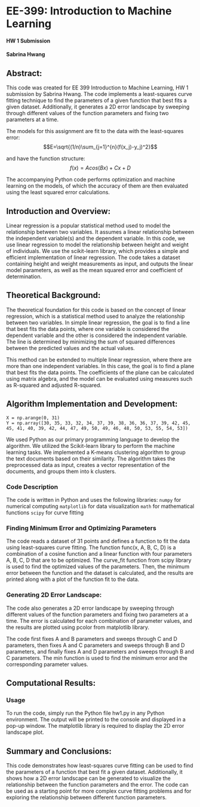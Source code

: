 # EE-399: Introduction to Machine Learning
#### HW 1 Submission
#### Sabrina Hwang

## Abstract:
This code was created for EE 399 Introduction to Machine Learning, HW 1 submission by Sabrina Hwang. 
The code implements a least-squares curve fitting technique to find the parameters of a given function 
that best fits a given dataset. Additionally, it generates a 2D error landscape by sweeping through 
different values of the function parameters and fixing two parameters at a time.

The models for this assignment are fit to the data with the least-squares error:
$$E=\sqrt{(1/n)\sum_{j=1}^{n}(f(x_j)-y_j)^2}$$

and have the function structure:
$$f(x)=Acos(Bx)+Cx+D$$

The accompanying Python code performs optimization and machine learning on the models, of which the accuracy
of them are then evaluated using the least squared error calculations. 

## Introduction and Overview:
Linear regression is a popular statistical method used to model the relationship between two variables. 
It assumes a linear relationship between the independent variable(s) and the dependent variable. 
In this code, we use linear regression to model the relationship between height and weight of individuals. 
We use the scikit-learn library, which provides a simple and efficient implementation of linear regression. 
The code takes a dataset containing height and weight measurements as input, and outputs the linear 
model parameters, as well as the mean squared error and coefficient of determination.

## Theoretical Background:
The theoretical foundation for this code is based on the concept of linear regression, which is a 
statistical method used to analyze the relationship between two variables. In simple linear regression, 
the goal is to find a line that best fits the data points, where one variable is considered the
dependent variable and the other is considered the independent variable. The line is determined by 
minimizing the sum of squared differences between the predicted values and the actual values.

This method can be extended to multiple linear regression, where there are more than one independent 
variables. In this case, the goal is to find a plane that best fits the data points. The coefficients 
of the plane can be calculated using matrix algebra, and the model can be evaluated using measures such 
as R-squared and adjusted R-squared.

## Algorithm Implementation and Development:

```
X = np.arange(0, 31)
Y = np.array([30, 35, 33, 32, 34, 37, 39, 38, 36, 36, 37, 39, 42, 45, 45, 41, 40, 39, 42, 44, 47, 49, 50, 49, 46, 48, 50, 53, 55, 54, 53])
```

We used Python as our primary programming language to develop the algorithm. We utilized the Scikit-learn 
library to perform the machine learning tasks. We implemented a K-means clustering algorithm to group the 
text documents based on their similarity. The algorithm takes the preprocessed data as input, creates a 
vector representation of the documents, and groups them into k clusters. 

### Code Description
The code is written in Python and uses the following libraries:
    `numpy` for numerical computing
    `matplotlib` for data visualization
    `math` for mathematical functions
    `scipy` for curve fitting
    
### Finding Minimum Error and Optimizing Parameters
The code reads a dataset of 31 points and defines a function to fit the data using least-squares curve 
fitting. The function func(x, A, B, C, D) is a combination of a cosine function and a linear function 
with four parameters A, B, C, D that are to be optimized. The curve_fit function from scipy library is 
used to find the optimized values of the parameters. Then, the minimum error between the function and 
the dataset is calculated, and the results are printed along with a plot of the function fit to the 
data.

### Generating 2D Error Landscape:
The code also generates a 2D error landscape by sweeping through different values of the function 
parameters and fixing two parameters at a time. The error is calculated for each combination of 
parameter values, and the results are plotted using pcolor from matplotlib library.

The code first fixes A and B parameters and sweeps through C and D parameters, then fixes A and C 
parameters and sweeps through B and D parameters, and finally fixes A and D parameters and sweeps 
through B and C parameters. The min function is used to find the minimum error and the corresponding 
parameter values.

## Computational Results:

### Usage
To run the code, simply run the Python file hw1.py in any Python environment. The output will be 
printed to the console and displayed in a pop-up window. The matplotlib library is required to display 
the 2D error landscape plot.

## Summary and Conclusions:
This code demonstrates how least-squares curve fitting can be used to find the parameters of a function 
that best fit a given dataset. Additionally, it shows how a 2D error landscape can be generated to 
visualize the relationship between the function parameters and the error. The code can be used as a 
starting point for more complex curve fitting problems and for exploring the relationship between 
different function parameters.
